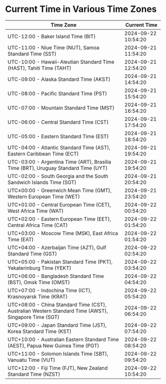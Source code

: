 # Current Time in Various Time Zones

| Time Zone | Current Time |
|-----------|--------------|
| UTC-12:00 - Baker Island Time (BIT) | 2024-09-22 10:54:20 |
| UTC-11:00 - Niue Time (NUT), Samoa Standard Time (SST) | 2024-09-21 11:54:20 |
| UTC-10:00 - Hawaii-Aleutian Standard Time (HAST), Tahiti Time (TAHT) | 2024-09-21 12:54:20 |
| UTC-09:00 - Alaska Standard Time (AKST) | 2024-09-21 14:54:20 |
| UTC-08:00 - Pacific Standard Time (PST) | 2024-09-21 15:54:20 |
| UTC-07:00 - Mountain Standard Time (MST) | 2024-09-21 16:54:20 |
| UTC-06:00 - Central Standard Time (CST) | 2024-09-21 17:54:20 |
| UTC-05:00 - Eastern Standard Time (EST) | 2024-09-21 18:54:20 |
| UTC-04:00 - Atlantic Standard Time (AST), Eastern Caribbean Time (ECT) | 2024-09-21 19:54:20 |
| UTC-03:00 - Argentina Time (ART), Brasília Time (BRT), Uruguay Standard Time (UYT) | 2024-09-21 19:54:20 |
| UTC-02:00 - South Georgia and the South Sandwich Islands Time (SGT) | 2024-09-21 20:54:20 |
| UTC±00:00 - Greenwich Mean Time (GMT), Western European Time (WET) | 2024-09-21 23:54:20 |
| UTC+01:00 - Central European Time (CET), West Africa Time (WAT) | 2024-09-22 00:54:20 |
| UTC+02:00 - Eastern European Time (EET), Central Africa Time (CAT) | 2024-09-22 01:54:20 |
| UTC+03:00 - Moscow Time (MSK), East Africa Time (EAT) | 2024-09-22 01:54:20 |
| UTC+04:00 - Azerbaijan Time (AZT), Gulf Standard Time (GST) | 2024-09-22 02:54:20 |
| UTC+05:00 - Pakistan Standard Time (PKT), Yekaterinburg Time (YEKT) | 2024-09-22 03:54:20 |
| UTC+06:00 - Bangladesh Standard Time (BST), Omsk Time (OMST) | 2024-09-22 04:54:20 |
| UTC+07:00 - Indochina Time (ICT), Krasnoyarsk Time (KRAT) | 2024-09-22 05:54:20 |
| UTC+08:00 - China Standard Time (CST), Australian Western Standard Time (AWST), Singapore Time (SGT) | 2024-09-22 06:54:20 |
| UTC+09:00 - Japan Standard Time (JST), Korea Standard Time (KST) | 2024-09-22 07:54:20 |
| UTC+10:00 - Australian Eastern Standard Time (AEST), Papua New Guinea Time (PGT) | 2024-09-22 08:54:20 |
| UTC+11:00 - Solomon Islands Time (SBT), Vanuatu Time (VUT) | 2024-09-22 09:54:20 |
| UTC+12:00 - Fiji Time (FJT), New Zealand Standard Time (NZST) | 2024-09-22 10:54:20 |
